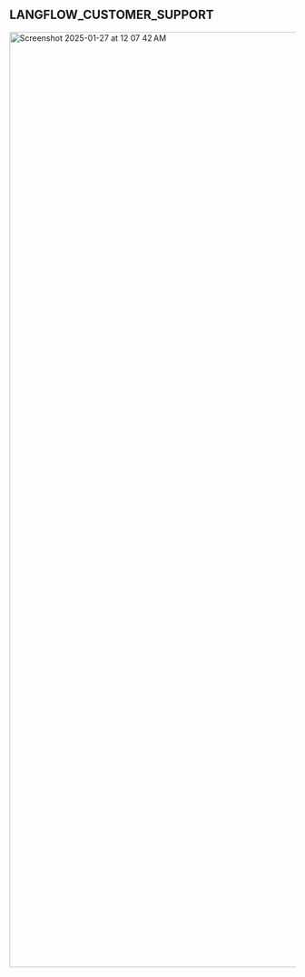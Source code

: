 ## LANGFLOW_CUSTOMER_SUPPORT
<img width="1648" alt="Screenshot 2025-01-27 at 12 07 42 AM" src="https://github.com/user-attachments/assets/48a69048-04c1-4e3e-93ba-7b10a52a3e36" />
